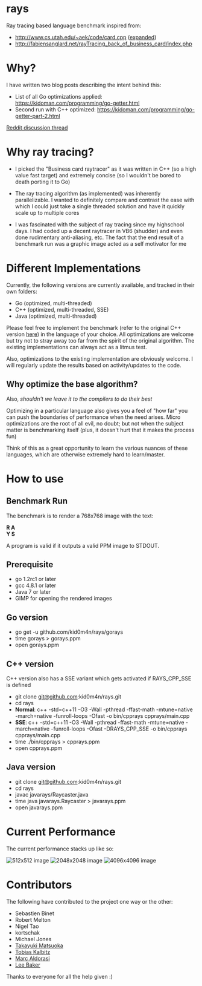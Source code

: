 rays
===

Ray tracing based language benchmark inspired from:

* http://www.cs.utah.edu/~aek/code/card.cpp ([expanded](https://gist.github.com/kid0m4n/6680629))
* http://fabiensanglard.net/rayTracing_back_of_business_card/index.php

Why?
===

I have written two blog posts describing the intent behind this:

* List of all Go optimizations applied: https://kidoman.com/programming/go-getter.html
* Second run with C++ optimized: https://kidoman.com/programming/go-getter-part-2.html

[Reddit discussion thread](http://www.reddit.com/r/golang/comments/1nlgbq/business_card_ray_tracer_go_faster_than_c/)

Why ray tracing?
===

* I picked the "Business card raytracer" as it was written in C++ (so a high value fast target) and extremely concise (so I wouldn't be bored to death porting it to Go)

* The ray tracing algorithm (as implemented) was inherently parallelizable. I wanted to definitely compare and contrast the ease with which I could just take a single threaded solution and have it quickly scale up to multiple cores

* I was fascinated with the subject of ray tracing since my highschool days. I had coded up a decent raytracer in VB6 (shudder) and even done rudimentary anti-aliasing, etc. The fact that the end result of a benchmark run was a graphic image acted as a self motivator for me

Different Implementations
===

Currently, the following versions are currently available, and tracked in their own folders:

* Go (optimized, multi-threaded)
* C++ (optimized, multi-threaded, SSE)
* Java (optimized, multi-threaded)

Please feel free to implement the benchmark (refer to the original C++ version [here](https://gist.github.com/kid0m4n/6680629)) in the language of your choice. All optimizations are welcome but try not to stray away too far from the spirit of the original algorithm. The existing implementations can always act as a litmus test.

Also, optimizations to the existing implementation are obviously welcome. I will regularly update the results based on activity/updates to the code.

Why optimize the base algorithm?
---

Also, *shouldn't we leave it to the compilers to do their best*

Optimizing in a particular language also gives you a feel of "how far" you can push the boundaries of performance when the need arises. Micro optimizations are the root of all evil, no doubt; but not when the subject matter is benchmarking itself (plus, it doesn't hurt that it makes the process fun)

Think of this as a great opportunity to learn the various nuances of these languages, which are otherwise extremely hard to learn/master.

How to use
===

Benchmark Run
---

The benchmark is to render a 768x768 image with the text:

**R A**<br/>
**Y S**

A program is valid if it outputs a valid PPM image to STDOUT.

Prerequisite
---

* go 1.2rc1 or later
* gcc 4.8.1 or later
* Java 7 or later
* GIMP for opening the rendered images

Go version
---

* go get -u github.com/kid0m4n/rays/gorays
* time gorays > gorays.ppm
* open gorays.ppm

C++ version
---

C++ version also has a SSE variant which gets activated if RAYS_CPP_SSE is defined

* git clone git@github.com:kid0m4n/rays.git
* cd rays
* **Normal**: c++ -std=c++11 -O3 -Wall -pthread -ffast-math -mtune=native -march=native -funroll-loops -Ofast -o bin/cpprays cpprays/main.cpp
* **SSE**: c++ -std=c++11 -O3 -Wall -pthread -ffast-math -mtune=native -march=native -funroll-loops -Ofast -DRAYS_CPP_SSE -o bin/cpprays cpprays/main.cpp
* time ./bin/cpprays > cpprays.ppm
* open cpprays.ppm

Java version
---

* git clone git@github.com:kid0m4n/rays.git
* cd rays
* javac javarays/Raycaster.java
* time java javarays.Raycaster > javarays.ppm
* open javarays.ppm

Current Performance
===

The current performance stacks up like so:

![512x512 image](https://kidoman.com/images/512x512-3.png)
![2048x2048 image](https://kidoman.com/images/2048x2048-3.png)
![4096x4096 image](https://kidoman.com/images/4096x4096-3.png)

Contributors
===

The following have contributed to the project one way or the other:

* Sebastien Binet
* Robert Melton
* Nigel Tao
* kortschak
* Michael Jones
* [Takayuki Matsuoka](https://github.com/t-mat)
* [Tobias Kalbitz](https://github.com/tkalbitz)
* [Marc Aldorasi](https://github.com/m42a)
* [Lee Baker](https://github.com/leecbaker)

Thanks to everyone for all the help given :)
